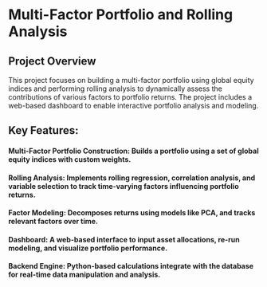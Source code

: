 # Multi-Factor Portfolio and Rolling Analysis
## Project Overview
This project focuses on building a multi-factor portfolio using global equity indices and performing rolling analysis to dynamically assess the contributions of various factors to portfolio returns. The project includes a web-based dashboard to enable interactive portfolio analysis and modeling.

## Key Features:
#### Multi-Factor Portfolio Construction: Builds a portfolio using a set of global equity indices with custom weights.
#### Rolling Analysis: Implements rolling regression, correlation analysis, and variable selection to track time-varying factors influencing portfolio returns.
#### Factor Modeling: Decomposes returns using models like PCA, and tracks relevant factors over time.
#### Dashboard: A web-based interface to input asset allocations, re-run modeling, and visualize portfolio performance.
#### Backend Engine: Python-based calculations integrate with the database for real-time data manipulation and analysis.
